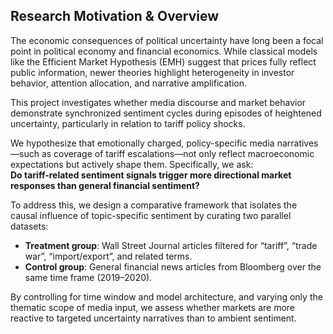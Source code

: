 ##  Research Motivation & Overview

The economic consequences of political uncertainty have long been a focal point in political economy and financial economics. While classical models like the Efficient Market Hypothesis (EMH) suggest that prices fully reflect public information, newer theories highlight heterogeneity in investor behavior, attention allocation, and narrative amplification.

This project investigates whether media discourse and market behavior demonstrate synchronized sentiment cycles during episodes of heightened uncertainty, particularly in relation to tariff policy shocks.

We hypothesize that emotionally charged, policy-specific media narratives—such as coverage of tariff escalations—not only reflect macroeconomic expectations but actively shape them. Specifically, we ask:  
**Do tariff-related sentiment signals trigger more directional market responses than general financial sentiment?**

To address this, we design a comparative framework that isolates the causal influence of topic-specific sentiment by curating two parallel datasets:

- **Treatment group**: Wall Street Journal articles filtered for “tariff”, “trade war”, “import/export”, and related terms.
- **Control group**: General financial news articles from Bloomberg over the same time frame (2019–2020).

By controlling for time window and model architecture, and varying only the thematic scope of media input, we assess whether markets are more reactive to targeted uncertainty narratives than to ambient sentiment.
